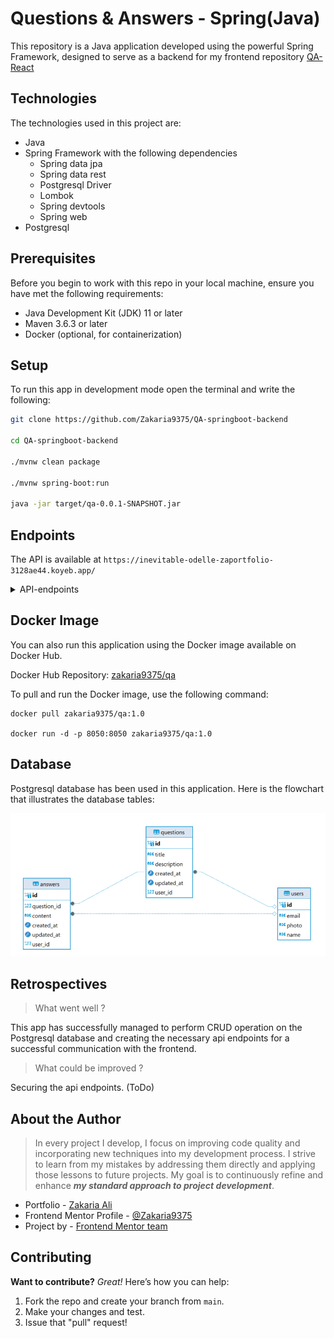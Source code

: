 # Questions & Answers - Spring(Java)

This repository is a Java application developed using the powerful Spring Framework, designed to serve as a backend for my frontend repository [QA-React](https://github.com/Zakaria9375/Q-A-react) 

## Technologies

The technologies used in this project are:

* Java
* Spring Framework with the following dependencies
  * Spring data jpa
  * Spring data rest
  * Postgresql Driver
  * Lombok
  * Spring devtools
  * Spring web
* Postgresql

## Prerequisites

Before you begin to work with this repo in your local machine, ensure you have met the following requirements:
- Java Development Kit (JDK) 11 or later
- Maven 3.6.3 or later
- Docker (optional, for containerization)

## Setup

To run this app in development mode open the terminal and write the following:

```sh
git clone https://github.com/Zakaria9375/QA-springboot-backend

cd QA-springboot-backend

./mvnw clean package

./mvnw spring-boot:run

java -jar target/qa-0.0.1-SNAPSHOT.jar
```

## Endpoints

The API is available at `https://inevitable-odelle-zaportfolio-3128ae44.koyeb.app/`

<details>
<summary>API-endpoints</summary>

### Questions

#### List of questions by page

> GET `/questions`

#### Search for a question by title

> GET `/questions/search/findByTitleContaining?title=${searchTerm}`

### Answers 

#### List of answers for a specific questions

> GET `/answers/search/findAllByQuestionId?questionId=${questionId}`

#### Edit an answer by ID

> PUT `/answers/:id`

The request body needs to be in JSON format and include the following properties:
* content: required
* userId: optional
* questionId: required
* createdAt: required

``` json
{
  "content": "This is an edited answer",
  "userId": "/users/2",
  "questionId": "/questions/5",
  "createdAt": "Data of creaion"
}
```

#### Add a new answer

> POST `/answers`

The request body needs to be in JSON format and include the following properties:
* content: required
* userId: optional
* questionId: required

``` json
{
  "content": "This is a new answer",
  "userId": "/users/2",
  "questionId": "/questions/5"
}
```

#### Delete an answer by ID

> DELETE `/answers/:id`

### Users

#### Get a user by ID

> GET `/users/:id` 

</details>

## Docker Image

You can also run this application using the Docker image available on Docker Hub.

Docker Hub Repository: [zakaria9375/qa](https://hub.docker.com/repository/docker/zakaria9375/qa)

To pull and run the Docker image, use the following command:

``` shell
docker pull zakaria9375/qa:1.0

docker run -d -p 8050:8050 zakaria9375/qa:1.0
```

## Database

Postgresql database has been used in this application. Here is the flowchart that illustrates the database tables:

<img src="/EDR.PNG" alt="Entity-Relationship Diagram">

## Retrospectives

> What went well ?

This app has successfully managed to perform CRUD operation on the Postgresql database and creating the necessary api endpoints for a successful communication with the frontend.

> What could be improved ?

Securing the api endpoints. (ToDo)

## About the Author

>  In every project I develop, I focus on improving code quality and incorporating new techniques into my development process. I strive to learn from my mistakes by addressing them directly and applying those lessons to future projects. My goal is to continuously refine and enhance ***my standard approach to project development***.

* Portfolio - [Zakaria Ali](https://zaportfolio.netlify.app/)
* Frontend Mentor Profile - [@Zakaria9375](https://www.frontendmentor.io/profile/Zakaria9375)
* Project by - [Frontend Mentor team](https://www.frontendmentor.io/)

## Contributing

**Want to contribute?** *Great!* Here’s how you can help:

1. Fork the repo and create your branch from `main`.
2. Make your changes and test.
3. Issue that "pull" request!
